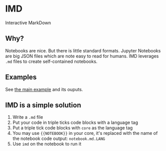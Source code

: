 # IMD

Interactive MarkDown

## Why?

Notebooks are nice.
But there is little standard formats.
Jupyter Notebooks are big JSON files which are note easy to read for humans.
IMD leverages `.md` files to create self-contained notebooks.

## Examples

See [the main example](./examples/) and its ouputs.

## IMD is a simple solution

1. Write a `.md` file
2. Put your code in triple ticks code blocks with a language tag
3. Put a triple tick code blocks with `core` as the language tag
4. You may use `{{NOTEBOOK}}` in your core, it's replaced with the name of the notebook code output: `notebook.md.LANG`
5. Use `imd` on the notebook to run it

